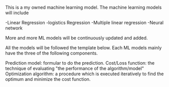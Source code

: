 This is a my owned machine learning model. The machine learning models will include

-Linear Regression
-logistics Regression
-Multiple linear regression 
-Neural network

More and more ML models will be continuously updated and added.

All the models will be followed the template below. Each ML models mainly have the three of the following components.

Prediction model: formular to do the prediction.
Cost/Loss function: the technique of evaluating "the performance of the algorithm/model"
Optimization algorithm: a procedure which is executed iteratively to find the optimum and minimize the cost function.

